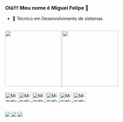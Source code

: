 ### Olá!!! Meu nome é Miguel Felipe 👋


- 🔭 Técnico em Desenvolvimento de sistemas

<br>
<div>
  <a href="https://github.com/miguelfelipe09">
  <img height="180cm" src="https://github-readme-stats.vercel.app/api?username=miguelfelipe09&show_icons=true&theme=dracula&include_all_commits=true&count_private=true">
  <img height="180cm" src="https://github-readme-stats.vercel.app/api/top-langs/?username=miguelfelipe09&layout=compact&langs_count=5&theme=dracula">
</div>
<br>
<div>
    <img alt="Miguel-Python" height="30" width="40" src="https://cdn.jsdelivr.net/gh/devicons/devicon/icons/python/python-original.svg">
    <img alt="Miguel-Django" height="30" width="40" src="https://cdn.jsdelivr.net/gh/devicons/devicon/icons/django/django-plain-wordmark.svg">
    <img alt="Miguel-Html" height="30" width="40" src="https://cdn.jsdelivr.net/gh/devicons/devicon/icons/html5/html5-original.svg">
    <img alt="Miguel-CSS" height="30" width="40" src="https://cdn.jsdelivr.net/gh/devicons/devicon/icons/css3/css3-original.svg">
    <img alt="Miguel-JS" height="30" width="40" src="https://cdn.jsdelivr.net/gh/devicons/devicon/icons/javascript/javascript-original.svg">
    <img alt="Miguel-C" height="30" width="40" src="https://cdn.jsdelivr.net/gh/devicons/devicon/icons/c/c-original.svg">
</div>
    
##

<div> 
  <a href="https://www.instagram.com/miguelz_37/" target="_blank"><img src="https://img.shields.io/badge/-Instagram-%23E4405F?style=for-the-badge&logo=instagram&logoColor=white" target="_blank"></a>
  <a href="mailto:miguelf1618@gmail.com"><img src="https://img.shields.io/badge/-Gmail-%23333?style=for-the-badge&logo=gmail&logoColor=white" target="_blank"></a>
  <a href="https://www.linkedin.com/in/miguel-felipe-aab18523a/"><img src="https://img.shields.io/badge/LinkedIn-0077B5?style=for-the-badge&logo=linkedin&logoColor=white">
</div>
